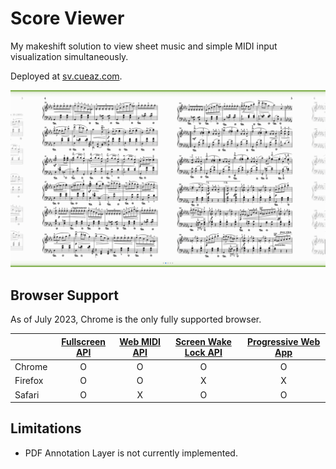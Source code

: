 # Score Viewer

My makeshift solution to view sheet music and simple MIDI input visualization simultaneously.

Deployed at [sv.cueaz.com](https://sv.cueaz.com).

![Preview Image](preview.gif)

## Browser Support

As of July 2023, Chrome is the only fully supported browser.

|         | [Fullscreen API](https://developer.mozilla.org/en-US/docs/Web/API/Fullscreen_API) | [Web MIDI API](https://developer.mozilla.org/en-US/docs/Web/API/Web_MIDI_API) | [Screen Wake Lock API](https://developer.mozilla.org/en-US/docs/Web/API/Screen_Wake_Lock_API) | [Progressive Web App](https://developer.mozilla.org/en-US/docs/Web/Progressive_web_apps) |
| ------- | :-------------------------------------------------------------------------------: | :---------------------------------------------------------------------------: | :-------------------------------------------------------------------------------------------: | :--------------------------------------------------------------------------------------: |
| Chrome  |                                         O                                         |                                       O                                       |                                               O                                               |                                            O                                             |
| Firefox |                                         O                                         |                                       O                                       |                                               X                                               |                                            X                                             |
| Safari  |                                         O                                         |                                       X                                       |                                               O                                               |                                            O                                             |

## Limitations

- PDF Annotation Layer is not currently implemented.
